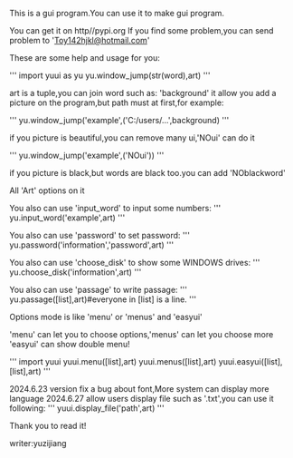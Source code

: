 This is a gui program.You can use it to make gui program.

You can get it on http//pypi.org
If you find some problem,you can send problem to 'Toy142hjkl@hotmail.com'

These are some help and usage for you:

'''
import yuui as yu
yu.window_jump(str(word),art)
'''

art is a tuple,you can join word such as:
'background' it allow you add a picture on the program,but path must at first,for example:

'''
yu.window_jump('example',('C:/users/...',background)
'''

if you picture is beautiful,you can remove many ui,'NOui' can do it

'''
yu.window_jump('example',('NOui'))
'''

if you picture is black,but words are black too.you can add 'NOblackword'

All 'Art' options on it 




You also can use 'input_word' to input some numbers:
'''
yu.input_word('example',art)
'''

You also can use 'password' to set password:
'''
yu.password('information','password',art)
'''

You also can use 'choose_disk' to show some WINDOWS drives:
'''
yu.choose_disk('information',art)
'''

You also can use 'passage' to write passage:
'''
yu.passage([list],art)#everyone in [list] is a line.
'''


Options mode is like 'menu' or 'menus' and 'easyui'

'menu' can let you to choose options,'menus' can let you choose more
'easyui' can show double menu!

'''
import yuui
yuui.menu([list],art)
yuui.menus([list],art)
yuui.easyui([list],[list],art)
'''

2024.6.23 version fix a bug about font,More system can display more language
2024.6.27 allow users display file such as '.txt',you can use it following:
        '''
        yuui.display_file('path',art)
        '''

Thank you to read it!

writer:yuzijiang